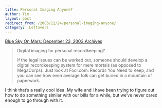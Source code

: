 ```yaml
---
title: Personal Imaging Anyone?
author: Tim
layout: post
redirect_from: /2003/12/24/personal-imaging-anyone/
category:  Leftovers
---
```

[Blue Sky On Mars: December 23, 2003 Archives][1]

> Digital imaging for personal recordkeeping?
>
> If the legal issues can be worked out, someone should develop a digital recordkeeping system for mere mortals (as opposed to MegaCorps). Just look at Fool.com: Records You Need to Keep, and you can see how even average folk can get buried in a mountain of paperwork.

I think that&#8217;s a really cool idea. My wife and I have been trying to figure out how to do something similar with our bills for a while, but we&#8217;ve never cared enough to go through with it.

 [1]: http://www.blueskyonmars.com/archives/2003/12/23/index.html#001164 "Blue Sky On Mars: December 23, 2003 Archives"
